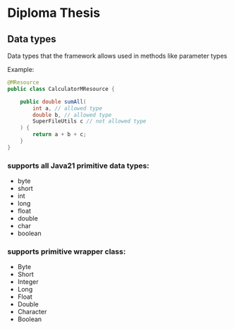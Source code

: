 # Diploma Thesis

## Data types
Data types that the framework allows used in methods like parameter types

Example:

```java
@MResource
public class CalculatorMResource {

    public double sumAll(
        int a, // allowed type
        double b, // allowed type
        SuperFileUtils c // not allowed type 
    ) {
        return a + b + c;
    }
}
```


### supports all Java21 primitive data types:
* byte 
* short
* int
* long
* float
* double
* char
* boolean

### supports primitive wrapper class:
* Byte
* Short
* Integer
* Long
* Float
* Double
* Character
* Boolean



